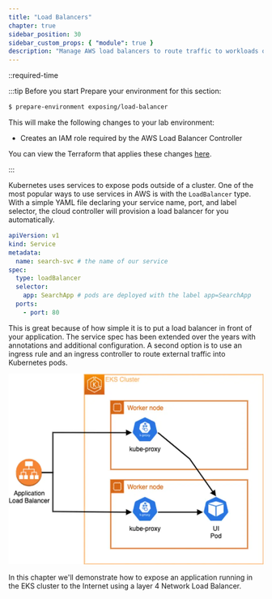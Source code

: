```yaml
---
title: "Load Balancers"
chapter: true
sidebar_position: 30
sidebar_custom_props: { "module": true }
description: "Manage AWS load balancers to route traffic to workloads on Amazon Elastic Kubernetes Service."
---
```


::required-time

:::tip Before you start
Prepare your environment for this section:

```bash timeout=300 wait=30
$ prepare-environment exposing/load-balancer
```

This will make the following changes to your lab environment:

- Creates an IAM role required by the AWS Load Balancer Controller

You can view the Terraform that applies these changes [here](https://github.com/VAR::MANIFESTS_OWNER/VAR::MANIFESTS_REPOSITORY/tree/VAR::MANIFESTS_REF/manifests/modules/exposing/load-balancer/.workshop/terraform).

:::

Kubernetes uses services to expose pods outside of a cluster. One of the most popular ways to use services in AWS is with the `LoadBalancer` type. With a simple YAML file declaring your service name, port, and label selector, the cloud controller will provision a load balancer for you automatically.

```yaml
apiVersion: v1
kind: Service
metadata:
  name: search-svc # the name of our service
spec:
  type: loadBalancer
  selector:
    app: SearchApp # pods are deployed with the label app=SearchApp
  ports:
    - port: 80
```

This is great because of how simple it is to put a load balancer in front of your application. The service spec has been extended over the years with annotations and additional configuration. A second option is to use an ingress rule and an ingress controller to route external traffic into Kubernetes pods.

![IP mode](./assets/ui-nlb-instance.webp)

In this chapter we'll demonstrate how to expose an application running in the EKS cluster to the Internet using a layer 4 Network Load Balancer.
